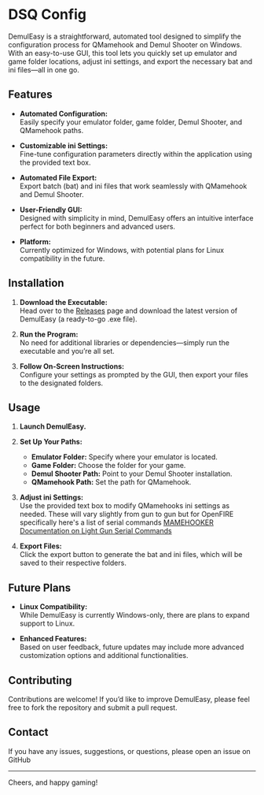 # DSQ Config

DemulEasy is a straightforward, automated tool designed to simplify the configuration process for QMamehook and Demul Shooter on Windows. With an easy-to-use GUI, this tool lets you quickly set up emulator and game folder locations, adjust ini settings, and export the necessary bat and ini files—all in one go.

## Features

- **Automated Configuration:**  
  Easily specify your emulator folder, game folder, Demul Shooter, and QMamehook paths.

- **Customizable ini Settings:**  
  Fine-tune configuration parameters directly within the application using the provided text box.

- **Automated File Export:**  
  Export batch (bat) and ini files that work seamlessly with QMamehook and Demul Shooter.

- **User-Friendly GUI:**  
  Designed with simplicity in mind, DemulEasy offers an intuitive interface perfect for both beginners and advanced users.

- **Platform:**  
  Currently optimized for Windows, with potential plans for Linux compatibility in the future.

## Installation

1. **Download the Executable:**  
   Head over to the [Releases](#) page and download the latest version of DemulEasy (a ready-to-go .exe file).

2. **Run the Program:**  
   No need for additional libraries or dependencies—simply run the executable and you’re all set.

3. **Follow On-Screen Instructions:**  
   Configure your settings as prompted by the GUI, then export your files to the designated folders.

## Usage

1. **Launch DemulEasy.**

2. **Set Up Your Paths:**  
   - **Emulator Folder:** Specify where your emulator is located.  
   - **Game Folder:** Choose the folder for your game.  
   - **Demul Shooter Path:** Point to your Demul Shooter installation.  
   - **QMamehook Path:** Set the path for QMamehook.

3. **Adjust ini Settings:**  
   Use the provided text box to modify QMamehooks ini settings as needed. These will vary slightly from gun to gun but for OpenFIRE specifically here's a list of serial commands [MAMEHOOKER Documentation on Light Gun Serial Commands](https://github.com/TeamOpenFIRE/OpenFIRE-Firmware/wiki/MAMEHOOKER-Documentation#light-gun-serial-commands)
   
5. **Export Files:**  
   Click the export button to generate the bat and ini files, which will be saved to their respective folders.

## Future Plans

- **Linux Compatibility:**  
  While DemulEasy is currently Windows-only, there are plans to expand support to Linux.

- **Enhanced Features:**  
  Based on user feedback, future updates may include more advanced customization options and additional functionalities.

## Contributing

Contributions are welcome! If you’d like to improve DemulEasy, please feel free to fork the repository and submit a pull request.

## Contact

If you have any issues, suggestions, or questions, please open an issue on GitHub

---

Cheers, and happy gaming!
